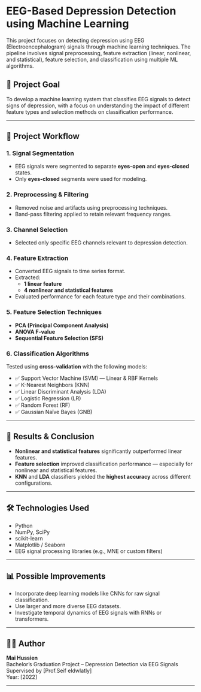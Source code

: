 # EEG-Based Depression Detection using Machine Learning

This project focuses on detecting depression using EEG (Electroencephalogram) signals through machine learning techniques. The pipeline involves signal preprocessing, feature extraction (linear, nonlinear, and statistical), feature selection, and classification using multiple ML algorithms.

## 🧪 Project Goal

To develop a machine learning system that classifies EEG signals to detect signs of depression, with a focus on understanding the impact of different feature types and selection methods on classification performance.

---

## 📁 Project Workflow

### 1. **Signal Segmentation**
- EEG signals were segmented to separate **eyes-open** and **eyes-closed** states.
- Only **eyes-closed** segments were used for modeling.

### 2. **Preprocessing & Filtering**
- Removed noise and artifacts using preprocessing techniques.
- Band-pass filtering applied to retain relevant frequency ranges.

### 3. **Channel Selection**
- Selected only specific EEG channels relevant to depression detection.

### 4. **Feature Extraction**
- Converted EEG signals to time series format.
- Extracted:
  - **1 linear feature**
  - **4 nonlinear and statistical features**
- Evaluated performance for each feature type and their combinations.

### 5. **Feature Selection Techniques**
- **PCA (Principal Component Analysis)**
- **ANOVA F-value**
- **Sequential Feature Selection (SFS)**

### 6. **Classification Algorithms**
Tested using **cross-validation** with the following models:
- ✅ Support Vector Machine (SVM) — Linear & RBF Kernels
- ✅ K-Nearest Neighbors (KNN)
- ✅ Linear Discriminant Analysis (LDA)
- ✅ Logistic Regression (LR)
- ✅ Random Forest (RF)
- ✅ Gaussian Naïve Bayes (GNB)

---

## 🧾 Results & Conclusion

- **Nonlinear and statistical features** significantly outperformed linear features.
- **Feature selection** improved classification performance — especially for nonlinear and statistical features.
- **KNN** and **LDA** classifiers yielded the **highest accuracy** across different configurations.

---

## 🛠 Technologies Used

- Python
- NumPy, SciPy
- scikit-learn
- Matplotlib / Seaborn
- EEG signal processing libraries (e.g., MNE or custom filters)

---

## 📊 Possible Improvements

- Incorporate deep learning models like CNNs for raw signal classification.
- Use larger and more diverse EEG datasets.
- Investigate temporal dynamics of EEG signals with RNNs or transformers.

---

## 👩‍💻 Author

**Mai Hussien**  
Bachelor’s Graduation Project – Depression Detection via EEG Signals  
Supervised by [Prof.Seif eldwlatly]  
Year: [2022]

---

